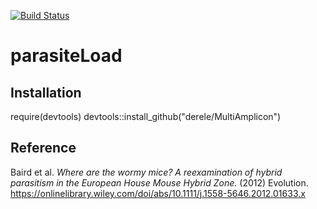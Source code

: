 [![Build Status](https://travis-ci.org/alicebalard/parasiteLoad.svg?branch=master)](https://travis-ci.org/alicebalard/parasiteLoad)

# parasiteLoad

## Installation

require(devtools)
devtools::install_github("derele/MultiAmplicon")

## Reference

Baird et al. _Where are the wormy mice? A reexamination of hybrid parasitism in the European House Mouse Hybrid Zone._ (2012) Evolution.
https://onlinelibrary.wiley.com/doi/abs/10.1111/j.1558-5646.2012.01633.x
